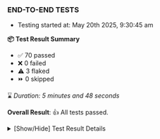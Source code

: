 ### END-TO-END TESTS

- Testing started at: May 20th 2025, 9:30:45 am

**📦 Test Result Summary**

- ✅ 70 passed
- ❌ 0 failed
- ⚠️ 3 flaked
- ⏩ 0 skipped

⌛ _Duration: 5 minutes and 48 seconds_

**Overall Result**: 👍 All tests passed.



<details>
    <summary>[Show/Hide] Test Result Details</summary>
    <div markdown="1">

| Test | Browser | Test Case | Tags | Result |
| :---: | :---: | :--- | :---: | :---: |
| 1 | chromium-meshery-provider | Transition to disconnected state and then back to connected state | unstable | ⚠️ |
| 2 | chromium-meshery-provider | Transition to ignored state and then back to connected state | unstable | ⚠️ |
| 3 | chromium-meshery-provider | Transition to not found state and then back to connected state | unstable | ⚠️ |
| 4 | chromium-meshery-provider | Delete Kubernetes cluster connections | unstable | ⚠️ |
| 5 | chromium-meshery-provider | Ping Istio Adapter | unstable | ⚠️ |
| 6 | chromium-local-provider | Add a cluster connection by uploading kubeconfig file | unstable | ⚠️ |
| 7 | chromium-local-provider | Transition to disconnected state and then back to connected state | unstable | ⚠️ |
| 8 | chromium-local-provider | Transition to ignored state and then back to connected state | unstable | ⚠️ |
| 9 | chromium-local-provider | Transition to not found state and then back to connected state | unstable | ⚠️ |
| 10 | chromium-local-provider | Delete Kubernetes cluster connections | unstable | ⚠️ |

</div>
</details>


<!-- To see the full report, please visit our CI/CD pipeline with reporter. -->